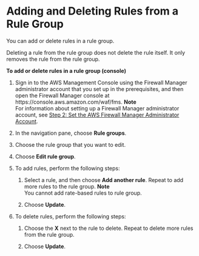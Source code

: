 # Adding and Deleting Rules from a Rule Group<a name="rule-group-editing"></a>

You can add or delete rules in a rule group\.

Deleting a rule from the rule group does not delete the rule itself\. It only removes the rule from the rule group\.<a name="rule-group-editing-procedure"></a>

**To add or delete rules in a rule group \(console\)**

1. Sign in to the AWS Management Console using the Firewall Manager administrator account that you set up in the prerequisites, and then open the Firewall Manager console at https://console\.aws\.amazon\.com/waf/fms\. 
**Note**  
For information about setting up a Firewall Manager administrator account, see [Step 2: Set the AWS Firewall Manager Administrator Account](enable-integration.md)\.

1. In the navigation pane, choose **Rule groups**\.

1. Choose the rule group that you want to edit\.

1. Choose **Edit rule group**\.

1. To add rules, perform the following steps:

   1. Select a rule, and then choose **Add another rule**\. Repeat to add more rules to the rule group\. 
**Note**  
You cannot add rate\-based rules to rule group\.

   1. Choose **Update**\.

1. To delete rules, perform the following steps:

   1. Choose the **X** next to the rule to delete\. Repeat to delete more rules from the rule group\.

   1. Choose **Update**\.